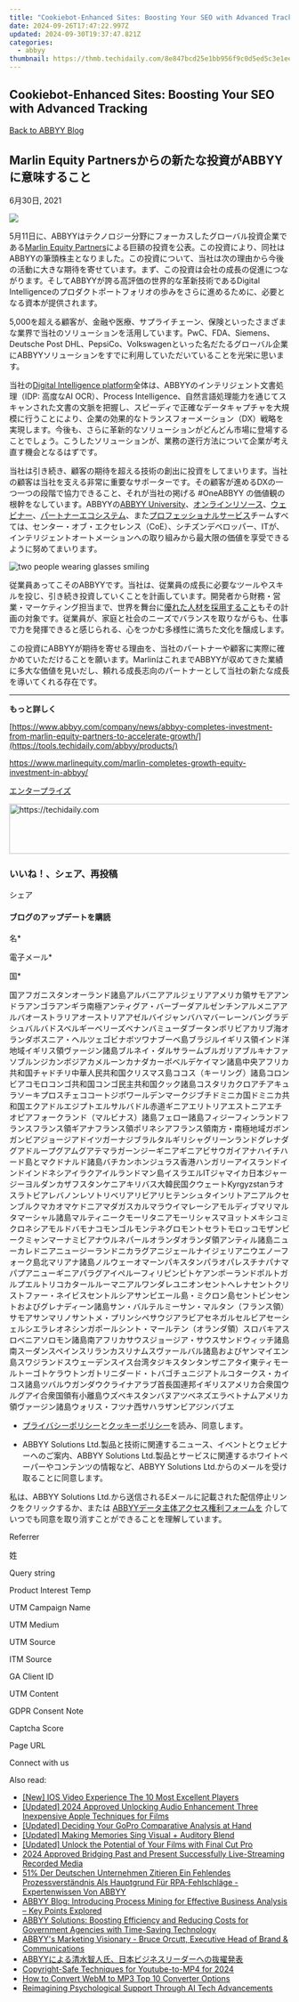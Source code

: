 ```yaml
---
title: "Cookiebot-Enhanced Sites: Boosting Your SEO with Advanced Tracking"
date: 2024-09-26T17:47:22.997Z
updated: 2024-09-30T19:37:47.821Z
categories:
  - abbyy
thumbnail: https://thmb.techidaily.com/8e847bcd25e1bb956f9c0d5ed5c3e1ee40f922a7b0a9cd027835fb97af58ec95.jpg
---
```


## Cookiebot-Enhanced Sites: Boosting Your SEO with Advanced Tracking

[Back to ABBYY Blog](https://tools.techidaily.com/abbyy/products/)

## Marlin Equity Partnersからの新たな投資がABBYYに意味すること

6月30日, 2021

![](https://static2.abbyy.com/abbyycommedia/33048/marlin-blog-cover-1.jpg) 

5月11日に、ABBYYはテクノロジー分野にフォーカスしたグローバル投資企業である[Marlin Equity Partners](https://www.marlinequity.com/)による巨額の投資を公表。この投資により、同社はABBYYの筆頭株主となりました。この投資について、当社は次の理由から今後の活動に大きな期待を寄せています。まず、この投資は会社の成長の促進につながります。そしてABBYYが誇る高評価の世界的な革新技術であるDigital Intelligenceのプロダクトポートフォリオの歩みをさらに進めるために、必要となる資本が提供されます。

5,000を超える顧客が、金融や医療、サプライチェーン、保険といったさまざまな業界で当社のソリューションを活用しています。PwC、FDA、Siemens、Deutsche Post DHL、PepsiCo、Volkswagenといった名だたるグローバル企業にABBYYソリューションをすでに利用していただいていることを光栄に思います。

当社の[Digital Intelligence platform](https://tools.techidaily.com/abbyy/products/)全体は、ABBYYのインテリジェント文書処理（IDP: 高度なAI OCR）、Process Intelligence、自然言語処理能力を通じてスキャンされた文書の文脈を把握し、スピーディで正確なデータキャプチャを大規模に行うことにより、企業の効果的なトランスフォーメーション（DX）戦略を実現します。今後も、さらに革新的なソリューションがどんどん市場に登場することでしょう。こうしたソリューションが、業務の遂行方法について企業が考え直す機会となるはずです。

当社は引き続き、顧客の期待を超える技術の創出に投資をしてまいります。当社の顧客は当社を支える非常に重要なサポーターです。その顧客が進めるDXの一つ一つの段階で協力できること、それが当社の掲げる #OneABBYY の価値観の根幹をなしています。ABBYYの[ABBYY University](https://tools.techidaily.com/abbyy/products/)、[オンラインリソース](https://tools.techidaily.com/abbyy/products/)、[ウェビナー](https://tools.techidaily.com/abbyy/products/)、[パートナーエコシステム](https://tools.techidaily.com/abbyy/products/)、また[プロフェッショナルサービス](https://tools.techidaily.com/abbyy/products/)チームすべては、センター・オブ・エクセレンス（CoE）、シチズンデベロッパー、ITが、インテリジェントオートメーションへの取り組みから最大限の価値を享受できるように努めてまいります。

![two people wearing glasses smiling](https://static1.abbyy.com/abbyycommedia/32435/b-13.jpg)

従業員あってこそのABBYYです。当社は、従業員の成長に必要なツールやスキルを投じ、引き続き投資していくことを計画しています。開発者から財務・営業・マーケティング担当まで、世界を舞台に[優れた人材を採用すること](https://tools.techidaily.com/abbyy/products/)もその計画の対象です。従業員が、家庭と社会のニーズでバランスを取りながらも、仕事で力を発揮できると感じられる、心をつかむ多様性に満ちた文化を醸成します。

この投資にABBYYが期待を寄せる理由を、当社のパートナーや顧客に実際に確かめていただけることを願います。MarlinはこれまでABBYYが収めてきた業績に多大な価値を見いだし、頼れる成長志向のパートナーとして当社の新たな成長を導いてくれる存在です。

---

**もっと詳しく**

[https://www.abbyy.com/company/news/abbyy-completes-investment-from-marlin-equity-partners-to-accelerate-growth/](https://tools.techidaily.com/abbyy/products/)

<https://www.marlinequity.com/marlin-completes-growth-equity-investment-in-abbyy/>

[エンタープライズ](https://tools.techidaily.com/abbyy/products/) 

<!-- affiliate ads begin -->
<a href="https://ephamedtechinc.pxf.io/c/5597632/2126492/26400" target="_top" id="2126492">
  <img src="//a.impactradius-go.com/display-ad/26400-2126492" border="0" alt="https://techidaily.com" width="640" height="90"/>
</a>
<img height="0" width="0" src="https://ephamedtechinc.pxf.io/i/5597632/2126492/26400" style="position:absolute;visibility:hidden;" border="0" />
<!-- affiliate ads end -->

### いいね！、シェア、再投稿

シェア 

#### ブログのアップデートを購読

名\*

電子メール\*

国\*

国アフガニスタンオーランド諸島アルバニアアルジェリアアメリカ領サモアアンドラアンゴラアンギラ南極アンティグア・バーブーダアルゼンチンアルメニアアルバオーストラリアオーストリアアゼルバイジャンバハマバーレーンバングラデシュバルバドスベルギーベリーズベナンバミューダブータンボリビアカリブ海オランダボスニア・ヘルツェゴビナボツワナブーベ島ブラジルイギリス領インド洋地域イギリス領ヴァージン諸島ブルネイ・ダルサラームブルガリアブルキナファソブルンジカンボジアカメルーンカナダカーボベルデケイマン諸島中央アフリカ共和国チャドチリ中華人民共和国クリスマス島ココス（キーリング）諸島コロンビアコモロコンゴ共和国コンゴ民主共和国クック諸島コスタリカクロアチアキュラソーキプロスチェココートジボワールデンマークジブチドミニカ国ドミニカ共和国エクアドルエジプトエルサルバドル赤道ギニアエリトリアエストニアエチオピアフォークランド（マルビナス）諸島フェロー諸島フィジーフィンランドフランスフランス領ギアナフランス領ポリネシアフランス領南方・南極地域ガボンガンビアジョージアドイツガーナジブラルタルギリシャグリーンランドグレナダグアドループグアムグアテマラガーンジーギニアギニアビサウガイアナハイチハード島とマクドナルド諸島バチカンホンジュラス香港ハンガリーアイスランドインドインドネシアイラクアイルランドマン島イスラエルITジャマイカ日本ジャージーヨルダンカザフスタンケニアキリバス大韓民国クウェートKyrgyzstanラオスラトビアレバノンレソトリベリアリビアリヒテンシュタインリトアニアルクセンブルクマカオマケドニアマダガスカルマラウイマレーシアモルディブマリマルタマーシャル諸島マルティニークモーリタニアモーリシャスマヨットメキシコミクロネシアモルドバモナコモンゴルモンテネグロモントセラトモロッコモザンビークミャンマーナミビアナウルネパールオランダオランダ領アンティル諸島ニューカレドニアニュージーランドニカラグアニジェールナイジェリアニウエノーフォーク島北マリアナ諸島ノルウェーオマーンパキスタンパラオパレスチナパナマパプアニューギニアパラグアイペルーフィリピンピトケアンポーランドポルトガルプエルトリコカタールルーマニアルワンダレユニオンセントヘレナセントクリストファー・ネイビスセントルシアサンピエール島・ミクロン島セントビンセントおよびグレナディーン諸島サン・バルテルミーサン・マルタン（フランス領）サモアサンマリノサントメ・プリンシペサウジアラビアセネガルセルビアセーシェルシエラレオネシンガポールシント・マールテン（オランダ領）スロバキアスロベニアソロモン諸島南アフリカサウスジョージア・サウスサンドウィッチ諸島南スーダンスペインスリランカスリナムスヴァールバル諸島およびヤンマイエン島スワジランドスウェーデンスイス台湾タジキスタンタンザニアタイ東ティモールトーゴトケラウトンガトリニダード・トバゴチュニジアトルコタークス・カイコス諸島ツバルウガンダウクライナアラブ首長国連邦イギリスアメリカ合衆国ウルグアイ合衆国領有小離島ウズベキスタンバヌアツベネズエラベトナムアメリカ領ヴァージン諸島ウォリス・フツナ西サハラザンビアジンバブエ

* [プライバシーポリシー](https://tools.techidaily.com/abbyy/products/)と[クッキーポリシー](https://tools.techidaily.com/abbyy/products/)を読み、同意します。

* ABBYY Solutions Ltd.製品と技術に関連するニュース、イベントとウェビナーへのご案内、ABBYY Solutions Ltd.製品とサービスに関連するホワイトペーパーやコンテンツの情報など、ABBYY Solutions Ltd.からのメールを受け取ることに同意します。  
    
私は、ABBYY Solutions Ltd.から送信されるEメールに記載された配信停止リンクをクリックするか、または [ABBYYデータ主体アクセス権利フォームを](https://tools.techidaily.com/abbyy/products/) 介していつでも同意を取り消すことができることを理解しています。

Referrer

姓

Query string

Product Interest Temp

UTM Campaign Name

UTM Medium

UTM Source

ITM Source

GA Client ID

UTM Content

GDPR Consent Note

Captcha Score

Page URL

Connect with us

<ins class="adsbygoogle"
     style="display:block"
     data-ad-format="autorelaxed"
     data-ad-client="ca-pub-7571918770474297"
     data-ad-slot="1223367746"></ins>

<ins class="adsbygoogle"
     style="display:block"
     data-ad-client="ca-pub-7571918770474297"
     data-ad-slot="8358498916"
     data-ad-format="auto"
     data-full-width-responsive="true"></ins>

<span class="atpl-alsoreadstyle">Also read:</span>
<div><ul>
<li><a href="https://extra-approaches.techidaily.com/new-ios-video-experience-the-10-most-excellent-players/"><u>[New] IOS Video Experience The 10 Most Excellent Players</u></a></li>
<li><a href="https://fox-cloud.techidaily.com/updated-2024-approved-unlocking-audio-enhancement-three-inexpensive-apple-techniques-for-films/"><u>[Updated] 2024 Approved Unlocking Audio Enhancement Three Inexpensive Apple Techniques for Films</u></a></li>
<li><a href="https://article-helps.techidaily.com/updated-deciding-your-gopro-comparative-analysis-at-hand/"><u>[Updated] Deciding Your GoPro Comparative Analysis at Hand</u></a></li>
<li><a href="https://fox-links.techidaily.com/updated-making-memories-sing-visual-plus-auditory-blend/"><u>[Updated] Making Memories Sing Visual + Auditory Blend</u></a></li>
<li><a href="https://vp-tips.techidaily.com/updated-unlock-the-potential-of-your-films-with-final-cut-pro/"><u>[Updated] Unlock the Potential of Your Films with Final Cut Pro</u></a></li>
<li><a href="https://facebook-video-content.techidaily.com/2024-approved-bridging-past-and-present-successfully-live-streaming-recorded-media/"><u>2024 Approved Bridging Past and Present Successfully Live-Streaming Recorded Media</u></a></li>
<li><a href="https://solve-latest.techidaily.com/51-der-deutschen-unternehmen-zitieren-ein-fehlendes-prozessverstandnis-als-hauptgrund-fur-rpa-fehlschlage-expertenwissen-von-abbyy/"><u>51% Der Deutschen Unternehmen Zitieren Ein Fehlendes Prozessverständnis Als Hauptgrund Für RPA-Fehlschläge - Expertenwissen Von ABBYY</u></a></li>
<li><a href="https://solve-latest.techidaily.com/abbyy-blog-introducing-process-mining-for-effective-business-analysis-key-points-explored/"><u>ABBYY Blog: Introducing Process Mining for Effective Business Analysis – Key Points Explored</u></a></li>
<li><a href="https://solve-latest.techidaily.com/abbyy-solutions-boosting-efficiency-and-reducing-costs-for-government-agencies-with-time-saving-technology/"><u>ABBYY Solutions: Boosting Efficiency and Reducing Costs for Government Agencies with Time-Saving Technology</u></a></li>
<li><a href="https://solve-latest.techidaily.com/abbyys-marketing-visionary-bruce-orcutt-executive-head-of-brand-and-communications/"><u>ABBYY's Marketing Visionary - Bruce Orcutt, Executive Head of Brand & Communications</u></a></li>
<li><a href="https://solve-latest.techidaily.com/1724313547929-abbyy/"><u>ABBYYによる清水智人氏、日本ビジネスリーダーへの抜擢発表</u></a></li>
<li><a href="https://youtube-videos.techidaily.com/copyright-safe-techniques-for-youtube-to-mp4-for-2024/"><u>Copyright-Safe Techniques for Youtube-to-MP4 for 2024</u></a></li>
<li><a href="https://ai-vdieo-software.techidaily.com/how-to-convert-webm-to-mp3-top-10-converter-options/"><u>How to Convert WebM to MP3 Top 10 Converter Options</u></a></li>
<li><a href="https://tech-savvy.techidaily.com/reimagining-psychological-support-through-ai-tech-advancements/"><u>Reimagining Psychological Support Through AI Tech Advancements</u></a></li>
</ul></div>


